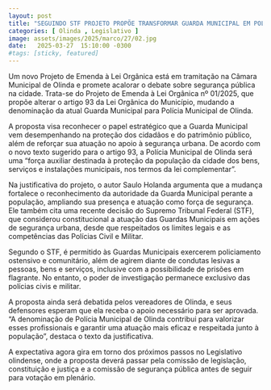 ```yaml
---
layout: post
title: "SEGUINDO STF PROJETO PROPÕE TRANSFORMAR GUARDA MUNICIPAL EM POLÍCIA MUNICIPAL DE OLINDA"
categories: [ Olinda , Legislativo ]
image: assets/images/2025/marco/27/02.jpg
date:   2025-03-27  15:10:00 -0300
#tags: [sticky, featured]
---
```

Um novo Projeto de Emenda à Lei Orgânica está em tramitação na Câmara Municipal de Olinda e promete acalorar o debate sobre segurança pública na cidade. Trata-se do Projeto de Emenda à Lei Orgânica nº 01/2025, que propõe alterar o artigo 93 da Lei Orgânica do Município, mudando a denominação da atual Guarda Municipal para Polícia Municipal de Olinda.

A proposta visa reconhecer o papel estratégico que a Guarda Municipal vem desempenhando na proteção dos cidadãos e do patrimônio público, além de reforçar sua atuação no apoio à segurança urbana. De acordo com o novo texto sugerido para o artigo 93, a Polícia Municipal de Olinda será uma “força auxiliar destinada à proteção da população da cidade dos bens, serviços e instalações municipais, nos termos da lei complementar”.

Na justificativa do projeto, o autor Saulo Holanda argumenta que a mudança fortalece o reconhecimento da autoridade da Guarda Municipal perante a população, ampliando sua presença e atuação como força de segurança. Ele também cita uma recente decisão do Supremo Tribunal Federal (STF), que considerou constitucional a atuação das Guardas Municipais em ações de segurança urbana, desde que respeitados os limites legais e as competências das Polícias Civil e Militar.

Segundo o STF, é permitido às Guardas Municipais exercerem policiamento ostensivo e comunitário, além de agirem diante de condutas lesivas a pessoas, bens e serviços, inclusive com a possibilidade de prisões em flagrante. No entanto, o poder de investigação permanece exclusivo das polícias civis e militar.

A proposta ainda será debatida pelos vereadores de Olinda, e seus defensores esperam que ela receba o apoio necessário para ser aprovada. “A denominação de Polícia Municipal de Olinda contribui para valorizar esses profissionais e garantir uma atuação mais eficaz e respeitada junto à população”, destaca o texto da justificativa.

A expectativa agora gira em torno dos próximos passos no Legislativo olindense, onde a proposta deverá passar pela comissão de legislação, constituição e justiça e a comissão de segurança pública antes de seguir para votação em plenário.